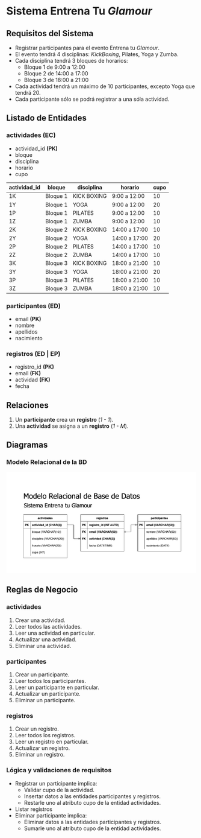 # Sistema Entrena Tu _Glamour_

## Requisitos del Sistema

- Registrar participantes para el evento Entrena tu _Glamour_.
- El evento tendrá 4 disciplinas: _KickBoxing_, Pilates, Yoga y Zumba.
- Cada disciplina tendrá 3 bloques de horarios:
  - Bloque 1 de 9:00 a 12:00
  - Bloque 2 de 14:00 a 17:00
  - Bloque 3 de 18:00 a 21:00
- Cada actividad tendrá un máximo de 10 participantes, excepto Yoga que tendrá 20.
- Cada participante sólo se podrá registrar a una sóla actividad.

## Listado de Entidades

### actividades **(EC)**

- actividad_id **(PK)**
- bloque
- disciplina
- horario
- cupo

| actividad_id | bloque   | disciplina  | horario       | cupo |
| ------------ | -------- | ----------- | ------------- | ---- |
| 1K           | Bloque 1 | KICK BOXING | 9:00 a 12:00  | 10   |
| 1Y           | Bloque 1 | YOGA        | 9:00 a 12:00  | 20   |
| 1P           | Bloque 1 | PILATES     | 9:00 a 12:00  | 10   |
| 1Z           | Bloque 1 | ZUMBA       | 9:00 a 12:00  | 10   |
| 2K           | Bloque 2 | KICK BOXING | 14:00 a 17:00 | 10   |
| 2Y           | Bloque 2 | YOGA        | 14:00 a 17:00 | 20   |
| 2P           | Bloque 2 | PILATES     | 14:00 a 17:00 | 10   |
| 2Z           | Bloque 2 | ZUMBA       | 14:00 a 17:00 | 10   |
| 3K           | Bloque 3 | KICK BOXING | 18:00 a 21:00 | 10   |
| 3Y           | Bloque 3 | YOGA        | 18:00 a 21:00 | 20   |
| 3P           | Bloque 3 | PILATES     | 18:00 a 21:00 | 10   |
| 3Z           | Bloque 3 | ZUMBA       | 18:00 a 21:00 | 10   |

### participantes **(ED)**

- email **(PK)**
- nombre
- apellidos
- nacimiento

### registros **(ED | EP)**

- registro_id **(PK)**
- email **(FK)**
- actividad **(FK)**
- fecha

## Relaciones

1. Un **participante** crea un **registro** (_1 - 1_).
1. Una **actividad** se asigna a un **registro** (_1 - M_).

## Diagramas

### Modelo Relacional de la BD

![Modelo Relacional](EntrenaTuGlamour_ModeloRelacionalBD.png)

## Reglas de Negocio

### actividades

1. Crear una actividad.
1. Leer todos las actividades.
1. Leer una actividad en particular.
1. Actualizar una actividad.
1. Eliminar una actividad.

### participantes

1. Crear un participante.
1. Leer todos los participantes.
1. Leer un participante en particular.
1. Actualizar un participante.
1. Eliminar un participante.

### registros

1. Crear un registro.
1. Leer todos los registros.
1. Leer un registro en particular.
1. Actualizar un registro.
1. Eliminar un registro.

### Lógica y validaciones de requisitos

- Registrar un participante implica:
  - Validar cupo de la actividad.
  - Insertar datos a las entidades participantes y registros.
  - Restarle uno al atributo cupo de la entidad actividades.
- Listar registros
- Eliminar participante implica:
  - Eliminar datos a las entidades participantes y registros.
  - Sumarle uno al atributo cupo de la entidad actividades.
